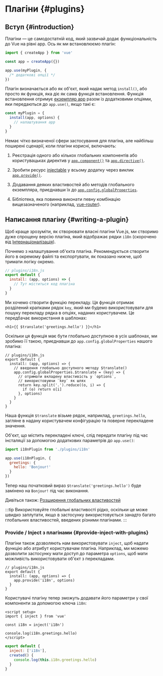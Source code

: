 ﻿# Плагіни {#plugins}

## Вступ {#introduction}

Плагіни — це самодостатній код, який зазвичай додає функціональність до Vue на рівні app. Ось як ми встановлюємо плагін:

```js
import { createApp } from 'vue'

const app = createApp({})

app.use(myPlugin, {
  /* додаткові опції */
})
```

Плагін визначається або як об'єкт, який надає метод `install()`, або просто як функція, яка діє як сама функція встановлення. Функція встановлення отримує [екземпляр app](/api/application) разом із додатковими опціями, яки передаються до `app.use()`, якщо такі є:

```js
const myPlugin = {
  install(app, options) {
    // налаштування app
  }
}
```

Немає чітко визначеної сфери застосування для плагіна, але найбільш поширені сценарії, коли плагіни корисні, включають:

1. Реєстрація одного або кількох глобальних компонентів або користувацьках директив у [`app.component()`](/api/application#app-component) та [`app.directive()`](/api/application#app-directive).

2. Зробити ресурс [injectable](/guide/components/provide-inject) у всьому додатку через виклик [`app.provide()`](/api/application#app-provide).

3. Додавання деяких властивостей або методів глобального екземпляра, приєднавши їх до [`app.config.globalProperties`](/api/application#app-config-globalproperties).

4. Бібліотека, яка повинна виконати певну комбінацію вищезазначеного (наприклад, [vue-router](https://github.com/vuejs/vue-router-next)).

## Написання плагіну {#writing-a-plugin}

Щоб краще зрозуміти, як створювати власні плагіни Vue.js, ми створимо дуже спрощену версію плагіна, який відображає рядки `i18n` (скорочено від [Інтернаціоналізація](https://en.wikipedia.org/wiki/Internationalization_and_localization)).

Почнемо з налаштування об'єкта плагіна. Рекомендується створити його в окремому файлі та експортувати, як показано нижче, щоб тримати логіку окремо.

```js
// plugins/i18n.js
export default {
  install: (app, options) => {
    // Тут міститься код плагіна
  }
}
```

Ми хочемо створити функцію перекладу. Ця функція отримає розділений крапками рядок `key`, який ми будемо використовувати для пошуку перекладу рядка в опціях, наданих користувачем. Це передбачає використання в шаблонах:

```vue-html
<h1>{{ $translate('greetings.hello') }}</h1>
```

Оскільки ця функція має бути глобально доступною в усіх шаблонах, ми зробимо її такою, приєднавши до `app.config.globalProperties` нашого плагіна:

```js{4-11}
// plugins/i18n.js
export default {
  install: (app, options) => {
    // введення глобально доступного методу $translate()
    app.config.globalProperties.$translate = (key) => {
      // отримати вкладену властивість у `options`,
      // використовуючи `key` як шлях
      return key.split('.').reduce((o, i) => {
        if (o) return o[i]
      }, options)
    }
  }
}
```

Наша функція `$translate` візьме рядок, наприклад, `greetings.hello`, загляне в надану користувачем конфігурацію та поверне перекладене значення.

Об'єкт, що містить перекладені ключі, слід передати плагіну під час інсталяції за допомогою додаткових параметрів до `app.use()`:

```js
import i18nPlugin from './plugins/i18n'

app.use(i18nPlugin, {
  greetings: {
    hello: 'Bonjour!'
  }
})
```

Тепер наш початковий вираз `$translate('greetings.hello')` буде замінено на `Bonjour!` під час виконання.

Дивіться також: [Розширення глобальних властивостей](/guide/typescript/options-api#augmenting-global-properties) <sup class="vt-badge ts" />

:::tip
Використовуйте глобальні властивості рідко, оскільки це може швидко заплутати, якщо в застосунку використовується занадто багато глобальних властивостей, введених різними плагінами.
:::

### Provide / Inject з плагінами {#provide-inject-with-plugins}

Плагіни також дозволяють нам використовувати `inject`, щоб надати функцію або атрибут користувачам плагіна. Наприклад, ми можемо дозволити застосунку мати доступ до параметра `options`, щоб мати можливість використовувати об'єкт з перекладами.

```js{10}
// plugins/i18n.js
export default {
  install: (app, options) => {
    app.provide('i18n', options)
  }
}
```

Користувачі плагіну тепер зможуть додавати його параметри у свої компоненти за допомогою ключа `i18n`:

<div class="composition-api">

```vue
<script setup>
import { inject } from 'vue'

const i18n = inject('i18n')

console.log(i18n.greetings.hello)
</script>
```

</div>
<div class="options-api">

```js
export default {
  inject: ['i18n'],
  created() {
    console.log(this.i18n.greetings.hello)
  }
}
```

</div>
